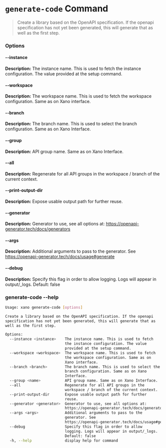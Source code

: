 # `generate-code` Command
> Create a library based on the OpenAPI specification. If the openapi specification has not yet been generated, this will generate that as well as the first step.
### Options

#### --instance <instance>
**Description:** The instance name. This is used to fetch the instance configuration. The value provided at the setup command.
#### --workspace <workspace>
**Description:** The workspace name. This is used to fetch the workspace configuration. Same as on Xano interface.
#### --branch <branch>
**Description:** The branch name. This is used to select the branch configuration. Same as on Xano Interface.
#### --group <name>
**Description:** API group name. Same as on Xano Interface.
#### --all
**Description:** Regenerate for all API groups in the workspace / branch of the current context.
#### --print-output-dir
**Description:** Expose usable output path for further reuse.
#### --generator <generator>
**Description:** Generator to use, see all options at: https://openapi-generator.tech/docs/generators
#### --args <args>
**Description:** Additional arguments to pass to the generator. See https://openapi-generator.tech/docs/usage#generate
#### --debug
**Description:** Specify this flag in order to allow logging. Logs will appear in output/_logs. Default: false

### generate-code --help
```sh
Usage: xano generate-code [options]

Create a library based on the OpenAPI specification. If the openapi
specification has not yet been generated, this will generate that as
well as the first step.

Options:
  --instance <instance>    The instance name. This is used to fetch
                           the instance configuration. The value
                           provided at the setup command.
  --workspace <workspace>  The workspace name. This is used to fetch
                           the workspace configuration. Same as on
                           Xano interface.
  --branch <branch>        The branch name. This is used to select the
                           branch configuration. Same as on Xano
                           Interface.
  --group <name>           API group name. Same as on Xano Interface.
  --all                    Regenerate for all API groups in the
                           workspace / branch of the current context.
  --print-output-dir       Expose usable output path for further
                           reuse.
  --generator <generator>  Generator to use, see all options at:
                           https://openapi-generator.tech/docs/generators
  --args <args>            Additional arguments to pass to the
                           generator. See
                           https://openapi-generator.tech/docs/usage#generate
  --debug                  Specify this flag in order to allow
                           logging. Logs will appear in output/_logs.
                           Default: false
  -h, --help               display help for command
```